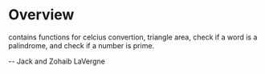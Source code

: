 # Overview

contains functions for celcius convertion, triangle area, check if a word is a palindrome, and check if a number is prime.

-- Jack and Zohaib LaVergne
